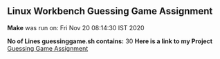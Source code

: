 ## Linux Workbench Guessing Game Assignment

**Make** was run on: Fri Nov 20 08:14:30 IST 2020

**No of Lines guessinggame.sh contains:** 30
**Here is a link to my Project** [Guessing Game Assignment](https://github.com/lokeshk1438/linux-git-assignment)
